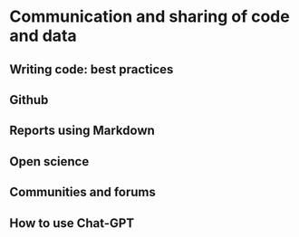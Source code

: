 # Communication and sharing of code and data

## Writing code: best practices

## Github

## Reports using Markdown

## Open science

## Communities and forums

## How to use Chat-GPT
